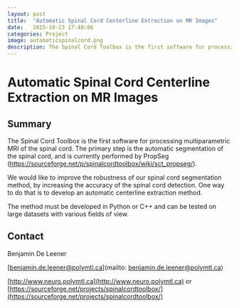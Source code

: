 ```yaml
---
layout: post
title:  "Automatic Spinal Cord Centerline Extraction on MR Images"
date:   2015-10-23 17:40:06
categories: Project
image: automaticspinalcord.png
description: The Spinal Cord Toolbox is the first software for processing multiparametric MRI of the spinal cord. The primary step is the automatic segmentation of the spinal cord, and is currently performed by PropSeg (https://sourceforge.net/p/spinalcordtoolbox/wiki/sct_propseg/).
---
```

# Automatic Spinal Cord Centerline Extraction on MR Images

## Summary
The Spinal Cord Toolbox is the first software for processing multiparametric MRI of the spinal cord. The primary step is the automatic segmentation of the spinal cord, and is currently performed by PropSeg (https://sourceforge.net/p/spinalcordtoolbox/wiki/sct_propseg/).

We would like to improve the robustness of our spinal cord segmentation method, by increasing the accuracy of the spinal cord detection. One way to do that is to develop an automatic centerline extraction method.

The method must be developed in Python or C++ and can be tested on large datasets with various fields of view.

## Contact
Benjamin De Leener

[benjamin.de.leener@polymtl.ca](mailto: benjamin.de.leener@polymtl.ca)

[http://www.neuro.polymtl.ca](http://www.neuro.polymtl.ca) or [https://sourceforge.net/projects/spinalcordtoolbox/](https://sourceforge.net/projects/spinalcordtoolbox/)

